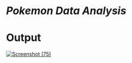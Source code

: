 # *Pokemon Data Analysis*
# Output
[![Screenshot (75)](https://user-images.githubusercontent.com/68710115/184218601-50a7881b-e47a-4473-83b3-9e752d6543f0.png)](https://public.tableau.com/app/profile/sahil.mahendra.mody/viz/PokemonDataAnalysis_16602227189670/Dashboard1)

